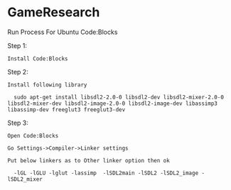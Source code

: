 # GameResearch

Run Process For Ubuntu Code:Blocks

  Step 1:
  
    Install Code:Blocks
  
  Step 2:
  
    Install following library
    
      sudo apt-get install libsdl2-2.0-0 libsdl2-dev libsdl2-mixer-2.0-0 libsdl2-mixer-dev libsdl2-image-2.0-0 libsdl2-image-dev libassimp3 libassimp-dev freeglut3 freeglut3-dev
      
  Step 3:
  
    Open Code:Blocks
    
    Go Settings->Compiler->Linker settings
    
    Put below linkers as to Other linker option then ok
    
      -lGL -lGLU -lglut -lassimp  -lSDL2main -lSDL2 -lSDL2_image -lSDL2_mixer
